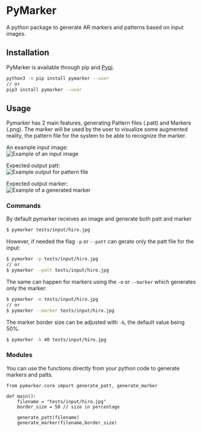 # PyMarker
A python package to generate AR markers and patterns based on input images.

## Installation

PyMarker is available through pip and [Pypi](https://pypi.org/project/pymarker/).
```bash
python3 -m pip install pymarker --user
// or
pip3 install pymarker --user
```

## Usage

Pymarker has 2 main features, generating Pattern files (.patt) and Markers (.png). The marker will be used by the user to visualize some augmented reality, the pattern file for the system to be able to recognize the marker.

An example input image:    
![Example of an input image](images/hiro.jpg)

Expected output patt:    
![Example output for pattern file](images/patt_example.png)

Expected output marker:    
![Example of a generated marker](images/marker_example.png)

### Commands

By default pymarker receives an image and generate both patt and marker
```bash
$ pymarker tests/input/hiro.jpg
```   

However, if needed the flag `-p` or `--patt` can gerate only the patt file for the input:

```bash
$ pymarker -p tests/input/hiro.jpg
// or
$ pymarker --patt tests/input/hiro.jpg
```

The same can happen for markers using the `-m` or `--marker` which generates only the marker:

```bash
$ pymarker -m tests/input/hiro.jpg
// or
$ pymarker --marker tests/input/hiro.jpg
```

The marker border size can be adjusted with `-b`, the default value being 50%.
```bash
$ pymarker -b 40 tests/input/hiro.jpg
```

### Modules

You can use the functions directly from your python code to generate markers and patts.

```
from pymarker.core import generate_patt, generate_marker

def main():
    filename = "tests/input/hiro.jpg"
    border_size = 50 // size in percentage

    generate_patt(filename)
    generate_marker(filename,border_size)

```